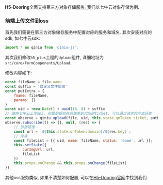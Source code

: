 <!--
 * @Date: 2021-01-20 23:25:29
 * @LastEditors: xuxiaoxi
 * @LastEditTime: 2021-01-22 21:48:34
 * @FilePath: /github-h5-Dooring/doc/zh/guide/deployDev/deploy.md
-->

**H5-Dooring**全面支持第三方对象存储服务, 我们以七牛云对象存储为例.

### 前端上传文件到oss
首先我们需要在第三方对象储存服务中配置对应的服务和域名. 其次安装对应的sdk, 如七牛云sdk:

``` js
import * as qiniu from 'qiniu-js';
```

其次我们修改`h5_plus`工程的`Upload`组件, 详细地址为`src/core/FormComponents/Upload`.

修改内容如下:

``` js
const fileName = file.name
const suffix = '自定义文件后缀'
const putExtra = {
    fname: fileName,
    params: {}
}
const uid = +new Date() + uuid(16, 8) + suffix
// 使用七牛云上传api, 前提是提前在前端拿到对应的ticket, 可以通过请求的方式获取
const observe = qiniu.upload(file, uid, this.state.qnToken.ticket, putExtra, {})
observe.subscribe(() => {}, null, (res) => {
    // 拼接路径
    const url = `${this.state.qnToken.domain}/${res.key}`;
    // 存库
    const fileList = [{ uid, name: fileName, status: 'done', url }];
    this.setState({
        curImgUrl: url,
        fileList
    })
    this.props.onChange && this.props.onChange(fileList)
})
```

其他oss服务类似, 如果不清楚如何配置, 可以在[H5-Dooring官网](http://h5.dooring.cn/)中找到我们.

